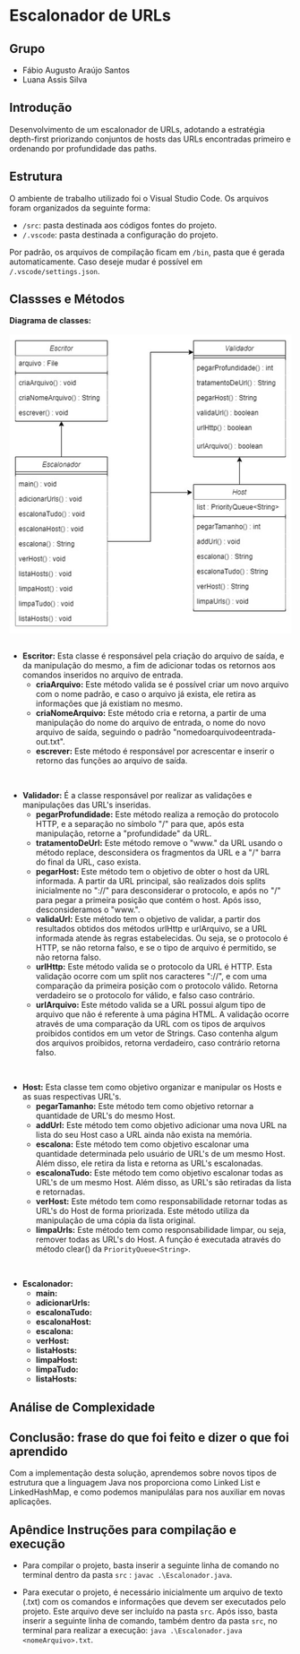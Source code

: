# Escalonador de URLs

## Grupo

- Fábio Augusto Araújo Santos
- Luana Assis Silva

## Introdução

Desenvolvimento de um escalonador de URLs, adotando a estratégia depth-first priorizando conjuntos de hosts das URLs encontradas primeiro e ordenando por profundidade das paths.

## Estrutura

O ambiente de trabalho utilizado foi o Visual Studio Code. Os arquivos foram organizados da seguinte forma:

- `/src`: pasta destinada aos códigos fontes do projeto.
- `/.vscode`: pasta destinada a configuração do projeto.

Por padrão, os arquivos de compilação ficam em `/bin`, pasta que é gerada automaticamente. Caso deseje mudar é possível em `/.vscode/settings.json`.

## Classses e Métodos

<div style="display:flex; justify-content:center; flex-direction:column">
<strong>Diagrama de classes:</strong>
</br>
<img src="./images/diagrama_de_classes.jpg">
</div>

</br>

- **Escritor:** Esta classe é responsável pela criação do arquivo de saída, e da manipulação do mesmo, a fim de adicionar todas os retornos aos comandos inseridos no arquivo de entrada.
  - **criaArquivo:** Este método valida se é possível criar um novo arquivo com o nome padrão, e caso o arquivo já exista, ele retira as informações que já existiam no mesmo.
  - **criaNomeArquivo:** Este método cria e retorna, a partir de uma manipulação do nome do arquivo de entrada, o nome do novo arquivo de saída, seguindo o padrão "nomedoarquivodeentrada-out.txt".
  - **escrever:** Este método é responsável por acrescentar e inserir o retorno das funções ao arquivo de saída.

</br>

- **Validador:** É a classe responsável por realizar as validações e manipulações das URL's inseridas.
  - **pegarProfundidade:** Este método realiza a remoção do protocolo HTTP, e a separação no símbolo "/" para que, após esta manipulação, retorne a "profundidade" da URL.
  - **tratamentoDeUrl:** Este método remove o "www." da URL usando o método replace, desconsidera os fragmentos da URL e a "/" barra do final da URL, caso exista.
  - **pegarHost:** Este método tem o objetivo de obter o host da URL informada. A partir da URL principal, são realizados dois splits inicialmente no "://" para desconsiderar o protocolo, e após no "/" para pegar a primeira posição que contém o host. Após isso, desconsideramos o "www.".
  - **validaUrl:** Este método tem o objetivo de validar, a partir dos resultados obtidos dos métodos urlHttp e urlArquivo, se a URL informada atende às regras estabelecidas. Ou seja, se o protocolo é HTTP, se não retorna falso, e se o tipo de arquivo é permitido, se não retorna falso.
  - **urlHttp:** Este método valida se o protocolo da URL é HTTP. Esta validação ocorre com um split nos caracteres "://", e com uma comparação da primeira posição com o protocolo válido. Retorna verdadeiro se o protocolo for válido, e falso caso contrário.
  - **urlArquivo:** Este método valida se a URL possui algum tipo de arquivo que não é referente à uma página HTML. A validação ocorre através de uma comparação da URL com os tipos de arquivos proibidos contidos em um vetor de Strings. Caso contenha algum dos arquivos proibidos, retorna verdadeiro, caso contrário retorna falso.

</br>

- **Host:** Esta classe tem como objetivo organizar e manipular os Hosts e as suas respectivas URL's.
  - **pegarTamanho:** Este método tem como objetivo retornar a quantidade de URL's do mesmo Host.
  - **addUrl:** Este método tem como objetivo adicionar uma nova URL na lista do seu Host caso a URL ainda não exista na memória.
  - **escalona:** Este método tem como objetivo escalonar uma quantidade determinada pelo usuário de URL's de um mesmo Host. Além disso, ele retira da lista e retorna as URL's escalonadas.
  - **escalonaTudo:** Este método tem como objetivo escalonar todas as URL's de um mesmo Host. Além disso, as URL's são retiradas da lista e retornadas.
  - **verHost:** Este método tem como responsabilidade retornar todas as URL's do Host de forma priorizada. Este método utiliza da manipulação de uma cópia da lista original.
  - **limpaUrls:** Este método tem como responsabilidade limpar, ou seja, remover todas as URL's do Host. A função é executada através do método clear() da ```PriorityQueue<String>```.

</br>

- **Escalonador:**
  - **main:**
  - **adicionarUrls:**
  - **escalonaTudo:**
  - **escalonaHost:**
  - **escalona:**
  - **verHost:**
  - **listaHosts:**
  - **limpaHost:**
  - **limpaTudo:**
  - **listaHosts:**

## Análise de Complexidade

## Conclusão: frase do que foi feito e dizer o que foi aprendido

Com a implementação desta solução, aprendemos sobre novos tipos de estrutura que a linguagem Java nos proporciona como Linked List e LinkedHashMap, e como podemos manipulálas para nos auxiliar em novas aplicações.

## Apêndice Instruções para compilação e execução

- Para compilar o projeto, basta inserir a seguinte linha de comando no terminal dentro da pasta ```src``` : ```javac .\Escalonador.java```.

- Para executar o projeto, é necessário inicialmente um arquivo de texto (.txt) com os comandos e informações que devem ser executados pelo projeto. Este arquivo deve ser incluído na pasta ```src```. Após isso, basta inserir a seguinte linha de comando, também dentro da pasta ```src```, no terminal para realizar a execução: ```java .\Escalonador.java <nomeArquivo>.txt```.   
